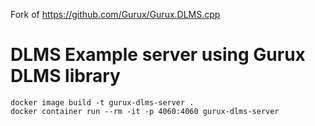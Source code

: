 Fork of https://github.com/Gurux/Gurux.DLMS.cpp

# DLMS Example server using Gurux DLMS library

```shell
docker image build -t gurux-dlms-server .
docker container run --rm -it -p 4060:4060 gurux-dlms-server
```

